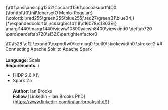 {\rtf1\ansi\ansicpg1252\cocoartf1561\cocoasubrtf400
{\fonttbl\f0\fnil\fcharset0 Menlo-Regular;}
{\colortbl;\red255\green255\blue255;\red27\green31\blue34;}
{\*\expandedcolortbl;;\cssrgb\c14118\c16078\c18039;}
\margl1440\margr1440\vieww10800\viewh8400\viewkind0
\deftab720
\pard\pardeftab720\sl320\partightenfactor0

\f0\fs28 \cf2 \expnd0\expndtw0\kerning0
\outl0\strokewidth0 \strokec2 ## Connecting Apache Solr to Apache Spark\
\
**Language**: Scala\
**Requirements**: \
- [HDP 2.6.X]\
- Spark 2.x\
\
**Author**: Ian Brooks\
**Follow** [LinkedIn - Ian Brooks PhD] (https://www.linkedin.com/in/ianrbrooksphd/)}